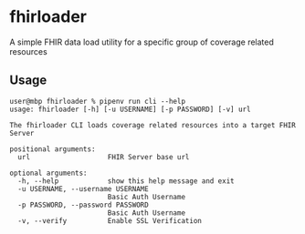 # fhirloader
A simple FHIR data load utility for a specific group of coverage related resources

## Usage

```shell
user@mbp fhirloader % pipenv run cli --help
usage: fhirloader [-h] [-u USERNAME] [-p PASSWORD] [-v] url

The fhirloader CLI loads coverage related resources into a target FHIR Server

positional arguments:
  url                   FHIR Server base url

optional arguments:
  -h, --help            show this help message and exit
  -u USERNAME, --username USERNAME
                        Basic Auth Username
  -p PASSWORD, --password PASSWORD
                        Basic Auth Username
  -v, --verify          Enable SSL Verification

```

